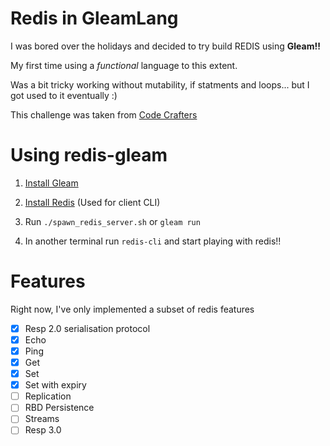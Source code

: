 # Redis in GleamLang

I was bored over the holidays and decided to try build REDIS using **Gleam!!**

My first time using a _functional_ language to this extent.

Was a bit tricky working without mutability, if statments and loops... but I got used to it eventually :)

This challenge was taken from [Code Crafters](https://app.codecrafters.io/)

# Using redis-gleam

1. [Install Gleam](https://gleam.run/getting-started/installing/)

2. [Install Redis](https://redis.io/docs/latest/operate/oss_and_stack/install/install-redis/) (Used for client CLI)

3. Run `./spawn_redis_server.sh` or `gleam run`

4. In another terminal run `redis-cli` and start playing with redis!!

# Features

Right now, I've only implemented a subset of redis features

- [x] Resp 2.0 serialisation protocol
- [x] Echo
- [x] Ping
- [x] Get
- [x] Set
- [x] Set with expiry
- [ ] Replication
- [ ] RBD Persistence
- [ ] Streams
- [ ] Resp 3.0
